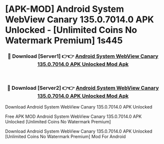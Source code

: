# [APK-MOD] Android System WebView Canary 135.0.7014.0 APK Unlocked - [Unlimited Coins No Watermark Premium] 1s445



<div align="center">
<h3>🔴 Download [Server1] 👉👉 <a href="https://momento.my/?title=Android_System_WebView_Canary_135.0.7014.0_APK_Unlocked">Android System WebView Canary 135.0.7014.0 APK Unlocked Mod Apk</a></h3><br>

<h3>🔴 Download [Server2] 👉👉 <a href="https://momento.my/?title=Android_System_WebView_Canary_135.0.7014.0_APK_Unlocked">Android System WebView Canary 135.0.7014.0 APK Unlocked Mod Apk</a></h3>
</div>



Download Android System WebView Canary 135.0.7014.0 APK Unlocked 

Free APK MOD Android System WebView Canary 135.0.7014.0 APK Unlocked [Unlimited Coins No Watermark Premium]

Download Android System WebView Canary 135.0.7014.0 APK Unlocked [Unlimited Coins No Watermark Premium] Mod For Android
